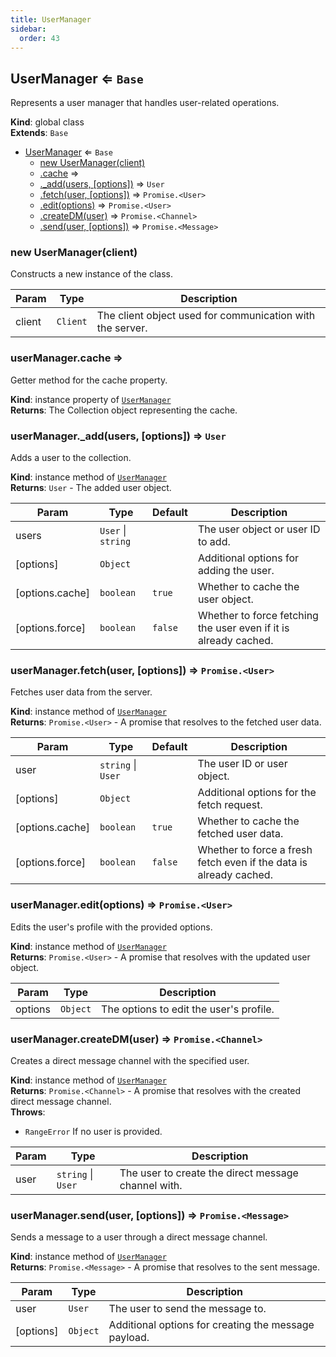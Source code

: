 ```yaml
---
title: UserManager
sidebar:
  order: 43
---
```




## UserManager ⇐ <code>Base</code>
Represents a user manager that handles user-related operations.

**Kind**: global class  
**Extends**: <code>Base</code>  

* [UserManager](#UserManager) ⇐ <code>Base</code>
    * [new UserManager(client)](#new_UserManager_new)
    * [.cache](#UserManager+cache) ⇒
    * [._add(users, [options])](#UserManager+_add) ⇒ <code>User</code>
    * [.fetch(user, [options])](#UserManager+fetch) ⇒ <code>Promise.&lt;User&gt;</code>
    * [.edit(options)](#UserManager+edit) ⇒ <code>Promise.&lt;User&gt;</code>
    * [.createDM(user)](#UserManager+createDM) ⇒ <code>Promise.&lt;Channel&gt;</code>
    * [.send(user, [options])](#UserManager+send) ⇒ <code>Promise.&lt;Message&gt;</code>

<a name="new_UserManager_new"></a>

### new UserManager(client)
Constructs a new instance of the class.


| Param | Type | Description |
| --- | --- | --- |
| client | <code>Client</code> | The client object used for communication with the server. |

<a name="UserManager+cache"></a>

### userManager.cache ⇒
Getter method for the cache property.

**Kind**: instance property of [<code>UserManager</code>](#UserManager)  
**Returns**: The Collection object representing the cache.  
<a name="UserManager+_add"></a>

### userManager.\_add(users, [options]) ⇒ <code>User</code>
Adds a user to the collection.

**Kind**: instance method of [<code>UserManager</code>](#UserManager)  
**Returns**: <code>User</code> - The added user object.  

| Param | Type | Default | Description |
| --- | --- | --- | --- |
| users | <code>User</code> \| <code>string</code> |  | The user object or user ID to add. |
| [options] | <code>Object</code> |  | Additional options for adding the user. |
| [options.cache] | <code>boolean</code> | <code>true</code> | Whether to cache the user object. |
| [options.force] | <code>boolean</code> | <code>false</code> | Whether to force fetching the user even if it is already cached. |

<a name="UserManager+fetch"></a>

### userManager.fetch(user, [options]) ⇒ <code>Promise.&lt;User&gt;</code>
Fetches user data from the server.

**Kind**: instance method of [<code>UserManager</code>](#UserManager)  
**Returns**: <code>Promise.&lt;User&gt;</code> - A promise that resolves to the fetched user data.  

| Param | Type | Default | Description |
| --- | --- | --- | --- |
| user | <code>string</code> \| <code>User</code> |  | The user ID or user object. |
| [options] | <code>Object</code> |  | Additional options for the fetch request. |
| [options.cache] | <code>boolean</code> | <code>true</code> | Whether to cache the fetched user data. |
| [options.force] | <code>boolean</code> | <code>false</code> | Whether to force a fresh fetch even if the data is already cached. |

<a name="UserManager+edit"></a>

### userManager.edit(options) ⇒ <code>Promise.&lt;User&gt;</code>
Edits the user's profile with the provided options.

**Kind**: instance method of [<code>UserManager</code>](#UserManager)  
**Returns**: <code>Promise.&lt;User&gt;</code> - A promise that resolves with the updated user object.  

| Param | Type | Description |
| --- | --- | --- |
| options | <code>Object</code> | The options to edit the user's profile. |

<a name="UserManager+createDM"></a>

### userManager.createDM(user) ⇒ <code>Promise.&lt;Channel&gt;</code>
Creates a direct message channel with the specified user.

**Kind**: instance method of [<code>UserManager</code>](#UserManager)  
**Returns**: <code>Promise.&lt;Channel&gt;</code> - A promise that resolves with the created direct message channel.  
**Throws**:

- <code>RangeError</code> If no user is provided.


| Param | Type | Description |
| --- | --- | --- |
| user | <code>string</code> \| <code>User</code> | The user to create the direct message channel with. |

<a name="UserManager+send"></a>

### userManager.send(user, [options]) ⇒ <code>Promise.&lt;Message&gt;</code>
Sends a message to a user through a direct message channel.

**Kind**: instance method of [<code>UserManager</code>](#UserManager)  
**Returns**: <code>Promise.&lt;Message&gt;</code> - A promise that resolves to the sent message.  

| Param | Type | Description |
| --- | --- | --- |
| user | <code>User</code> | The user to send the message to. |
| [options] | <code>Object</code> | Additional options for creating the message payload. |

